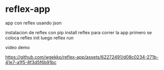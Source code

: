 # reflex-app

app con reflex usando json

instalacion de reflex con  pip install reflex
para correr la app  primero se coloca reflex init 
luego reflex run 

video demo

https://github.com/wgekko/reflex-app/assets/62272491/d08c0234-271b-41e7-a1f5-8f3d5f6b91bc

